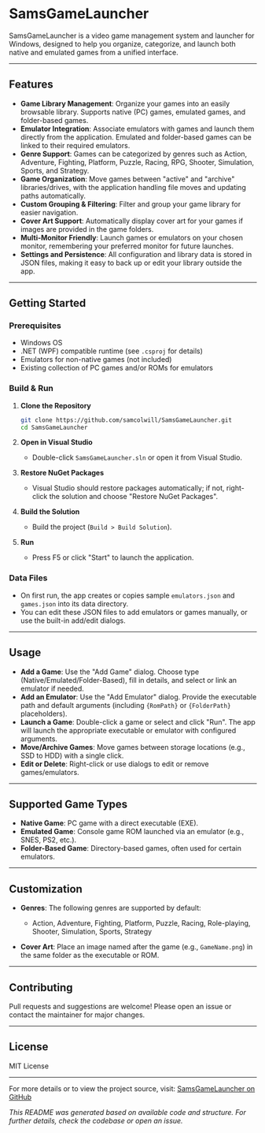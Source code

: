# SamsGameLauncher

SamsGameLauncher is a video game management system and launcher for Windows, designed to help you organize, categorize, and launch both native and emulated games from a unified interface.

---

## Features

- **Game Library Management**: Organize your games into an easily browsable library. Supports native (PC) games, emulated games, and folder-based games.
- **Emulator Integration**: Associate emulators with games and launch them directly from the application. Emulated and folder-based games can be linked to their required emulators.
- **Genre Support**: Games can be categorized by genres such as Action, Adventure, Fighting, Platform, Puzzle, Racing, RPG, Shooter, Simulation, Sports, and Strategy.
- **Game Organization**: Move games between "active" and "archive" libraries/drives, with the application handling file moves and updating paths automatically.
- **Custom Grouping & Filtering**: Filter and group your game library for easier navigation.
- **Cover Art Support**: Automatically display cover art for your games if images are provided in the game folders.
- **Multi-Monitor Friendly**: Launch games or emulators on your chosen monitor, remembering your preferred monitor for future launches.
- **Settings and Persistence**: All configuration and library data is stored in JSON files, making it easy to back up or edit your library outside the app.

---

## Getting Started

### Prerequisites

- Windows OS
- .NET (WPF) compatible runtime (see `.csproj` for details)
- Emulators for non-native games (not included)
- Existing collection of PC games and/or ROMs for emulators

### Build & Run

1. **Clone the Repository**
   ```bash
   git clone https://github.com/samcolwill/SamsGameLauncher.git
   cd SamsGameLauncher
   ```

2. **Open in Visual Studio**
   - Double-click `SamsGameLauncher.sln` or open it from Visual Studio.

3. **Restore NuGet Packages**
   - Visual Studio should restore packages automatically; if not, right-click the solution and choose "Restore NuGet Packages".

4. **Build the Solution**
   - Build the project (`Build > Build Solution`).

5. **Run**
   - Press F5 or click "Start" to launch the application.

### Data Files

- On first run, the app creates or copies sample `emulators.json` and `games.json` into its data directory.
- You can edit these JSON files to add emulators or games manually, or use the built-in add/edit dialogs.

---

## Usage

- **Add a Game**: Use the "Add Game" dialog. Choose type (Native/Emulated/Folder-Based), fill in details, and select or link an emulator if needed.
- **Add an Emulator**: Use the "Add Emulator" dialog. Provide the executable path and default arguments (including `{RomPath}` or `{FolderPath}` placeholders).
- **Launch a Game**: Double-click a game or select and click "Run". The app will launch the appropriate executable or emulator with configured arguments.
- **Move/Archive Games**: Move games between storage locations (e.g., SSD to HDD) with a single click.
- **Edit or Delete**: Right-click or use dialogs to edit or remove games/emulators.

---

## Supported Game Types

- **Native Game**: PC game with a direct executable (EXE).
- **Emulated Game**: Console game ROM launched via an emulator (e.g., SNES, PS2, etc.).
- **Folder-Based Game**: Directory-based games, often used for certain emulators.

---

## Customization

- **Genres**: The following genres are supported by default:
  - Action, Adventure, Fighting, Platform, Puzzle, Racing, Role-playing, Shooter, Simulation, Sports, Strategy

- **Cover Art**: Place an image named after the game (e.g., `GameName.png`) in the same folder as the executable or ROM.

---

## Contributing

Pull requests and suggestions are welcome! Please open an issue or contact the maintainer for major changes.

---

## License

MIT License

---

For more details or to view the project source, visit: [SamsGameLauncher on GitHub](https://github.com/samcolwill/SamsGameLauncher)

_This README was generated based on available code and structure. For further details, check the codebase or open an issue._